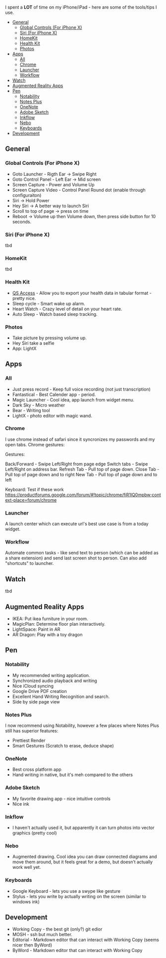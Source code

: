 I spent a **LOT** of time on my iPhone/iPad - here are some of the tools/tips I use.

<!-- vim-markdown-toc GFM -->

* [General](#general)
    * [Global Controls (For iPhone X)](#global-controls-(for-iphone-x))
    * [Siri (For iPhone X)](#siri-(for-iphone-x))
    * [HomeKit](#homekit)
    * [Health Kit](#health-kit)
    * [Photos](#photos)
* [Apps](#apps)
    * [All](#all)
    * [Chrome](#chrome)
    * [Launcher](#launcher)
    * [Workflow](#workflow)
* [Watch](#watch)
* [Augmented Reality Apps](#augmented-reality-apps)
* [Pen](#pen)
    * [Notability](#notability)
    * [Notes Plus](#notes-plus)
    * [OneNote](#onenote)
    * [Adobe Sketch](#adobe-sketch)
    * [Inkflow](#inkflow)
    * [Nebo](#nebo)
    * [Keyboards](#keyboards)
* [Development](#development)

<!-- vim-markdown-toc -->

## General

### Global Controls (For iPhone X)

- Goto Launcher - Rigth Ear -> Swipe Right
- Goto Control Panel - Left Ear -> Mid screen
- Screen Capture  - Power and Volume Up
- Screen Capture Video -  Control Panel Round dot (enable through configuraiton)
- Siri -> Hold Power
- Hey Siri ->  A better way to launch Siri
- Scroll to top of page -> press on time
- Reboot -> Volume up then Volume down, then press side button for 10 seconds.

### Siri (For iPhone X)

tbd

### HomeKit

tbd

### Health Kit

- [QS Access](https://itunes.apple.com/us/app/qs-access/id920297614?mt=8) - Allow you to export your health data in tabular format - pretty nice.
- Sleep cycle - Smart wake up alarm.
- Heart Watch - Crazy level of detail on your heart rate.
- Auto Sleep - Watch based sleep tracking.

### Photos

- Take picture by pressing volume up.
- Hey Siri take a selfie
- App: LightX


## Apps

### All

-   Just press record - Keep full voice recording (not just transcription)
-   Fantastical - Best Calender app - period.
-   Magic Launcher - Cool idea, app launch from widget menu.
-   Dark Sky - Micro weather
-   Bear - Writing tool
-   LightX - photo editor with magic wand.

### Chrome

I use chrome instead of safari since it syncronizes my passwords and my open tabs. Chrome gestures:

Gestures:

Back/Forward - Swipe Left/Right from page edge
Switch tabs - Swipe Left/Right on address bar.
Refresh Tab - Pull top of page down.
Close Tab - Pull top of page down and to right
New Tab - Pull top of page down and to left

Keyboard: Test if these work
https://productforums.google.com/forum/#!topic/chrome/fiR1lQ0mpbw;context-place=forum/chrome

### Launcher

A launch center which can execute url's best use case is from a today widget.

### Workflow

Automate common tasks - like send text to person (which can be added as a share extension) and send last screen shot to person. Can also add "shortcuts" to launcher.

## Watch

tbd

## Augmented Reality Apps

-   IKEA: Put ikea furniture in your room.
-   MagicPlan: Determine floor plan interactively.
-   LightSpace: Paint in AR
-   AR Dragon: Play with a toy dragon

## Pen

### Notability

-   My recommended writing application.
-   Synchronized audio playback and writing
-   Nice iCloud syncing
-   Google Drive PDF creation
-   Excellent Hand Writing Recognition and search.
-   Side by side page view

### Notes Plus

I now recommend using Notability, however a few places where Notes Plus still has superior features:

-   Prettiest Render
-   Smart Gestures (Scratch to erase, deduce shape)

### OneNote

-   Best cross platform app
-   Hand writing in native, but it's meh compared to the others

### Adobe Sketch

-   My favorite drawing app - nice intuitive controls
-   Nice ink

### Inkflow

-   I haven't actually used it, but apparently it can turn photos into vector graphics (pretty cool)

### Nebo

-   Augmented drawing. Cool idea you can draw connected diagrams and move them around, but it feels great for a demo, but doesn’t actually work well yet.

### Keyboards

-   Google Keyboard - lets you use a swype like gesture
-   Stylus - lets you write by actually writing on the screen (similar to windows ink)

## Development

-   Working Copy - the best git (only?) git edior
-   MOSH - ssh but much better.
-   Editorial - Markdown editor that can interact with Working Copy (seems nicer then ByWord)
-   ByWord - Markdown editor that can interact with Working Copy
